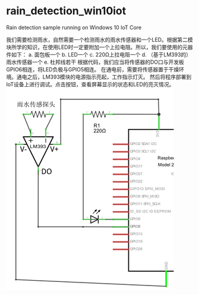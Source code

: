 # rain_detection_win10iot
Rain detection sample running on Windows 10 IoT Core

我们需要检测雨水，自然需要一个检测雨水的雨水传感器和一个LED。根据第二模块所学的知识，在使用LED时一定要附加一个上拉电阻。所以，我们要使用的元器件如下：
a.	面包板一个
b.	LED一个
c.	220Ω上拉电阻一个
d.	（基于LM393的）雨水传感器一个
e.	杜邦线若干
根据代码，我们应当将传感器的DO口与开发板GPIO6相连，将LED负极与GPIO5相连。
在通电前，需要将传感器置于干燥环境。通电之后，LM393模块的电源指示亮起，工作指示灯灭。
然后将程序部署到IoT设备上进行调试。点击按钮，查看屏幕显示的状态和LED的亮灭情况。
![](pic.png)
